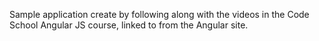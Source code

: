 Sample application create by following along with the videos in the 
Code School Angular JS course, linked to from the Angular site.
